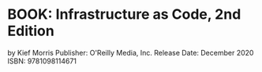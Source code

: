 # BOOK: Infrastructure as Code, 2nd Edition

by Kief Morris
Publisher: O'Reilly Media, Inc.
Release Date: December 2020
ISBN: 9781098114671